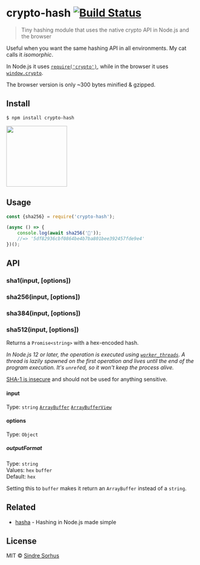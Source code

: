 # crypto-hash [![Build Status](https://travis-ci.org/sindresorhus/crypto-hash.svg?branch=master)](https://travis-ci.org/sindresorhus/crypto-hash)

> Tiny hashing module that uses the native crypto API in Node.js and the browser

Useful when you want the same hashing API in all environments. My cat calls it *isomorphic*.

In Node.js it uses [`require('crypto')`](https://nodejs.org/api/crypto.html#crypto_class_hash), while in the browser it uses [`window.crypto`](https://developer.mozilla.org/en-US/docs/Web/API/SubtleCrypto/digest).

The browser version is only ~300 bytes minified & gzipped.


## Install

```
$ npm install crypto-hash
```

<a href="https://www.patreon.com/sindresorhus">
	<img src="https://c5.patreon.com/external/logo/become_a_patron_button@2x.png" width="160">
</a>


## Usage

```js
const {sha256} = require('crypto-hash');

(async () => {
	console.log(await sha256('🦄'));
	//=> '5df82936cbf0864be4b7ba801bee392457fde9e4'
})();
```


## API

### sha1(input, [options])
### sha256(input, [options])
### sha384(input, [options])
### sha512(input, [options])

Returns a `Promise<string>` with a hex-encoded hash.

*In Node.js 12 or later, the operation is executed using [`worker_threads`](https://nodejs.org/api/worker_threads.html). A thread is lazily spawned on the first operation and lives until the end of the program execution. It's `unref`ed, so it won't keep the process alive.*

[SHA-1 is insecure](https://stackoverflow.com/a/38045085/64949) and should not be used for anything sensitive.

#### input

Type: `string` [`ArrayBuffer`](https://developer.mozilla.org/en-US/docs/Web/JavaScript/Reference/Global_Objects/ArrayBuffer) [`ArrayBufferView`](https://developer.mozilla.org/en-US/docs/Web/API/ArrayBufferView)

#### options

Type: `Object`

##### outputFormat

Type: `string`<br>
Values: `hex` `buffer`<br>
Default: `hex`

Setting this to `buffer` makes it return an `ArrayBuffer` instead of a `string`.


## Related

- [hasha](https://github.com/sindresorhus/hasha) - Hashing in Node.js made simple


## License

MIT © [Sindre Sorhus](https://sindresorhus.com)
